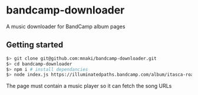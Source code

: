 # bandcamp-downloader
A music downloader for BandCamp album pages

## Getting started
```bash
$> git clone git@github.com:mnaki/bandcamp-downloader.git
$> cd bandcamp-downloader
$> npm i # install dependancies
$> node index.js https://illuminatedpaths.bandcamp.com/album/itasca-road-trip
```

The page must contain a music player so it can fetch the song URLs
